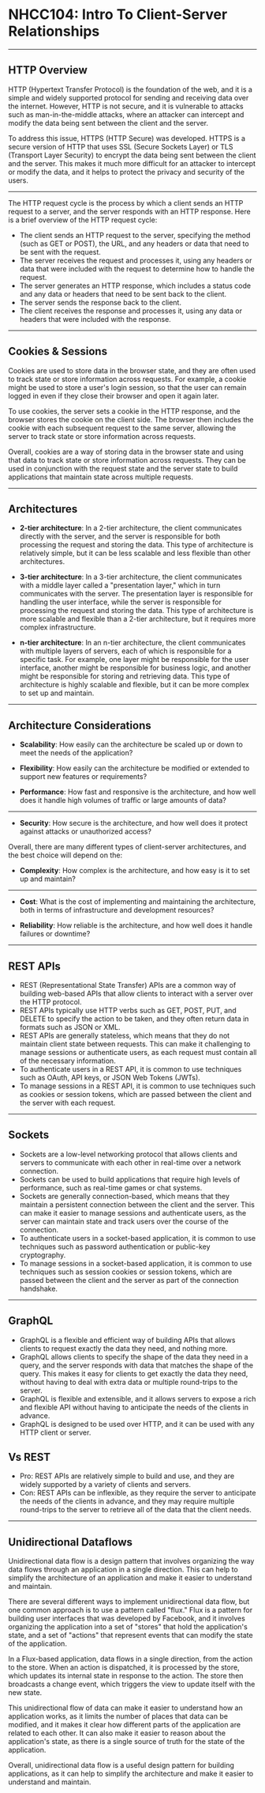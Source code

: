 # NHCC104: Intro To Client-Server Relationships

---

## HTTP Overview

HTTP (Hypertext Transfer Protocol) is the foundation of the web, and it is a simple and widely supported protocol for sending and receiving data over the internet. However, HTTP is not secure, and it is vulnerable to attacks such as man-in-the-middle attacks, where an attacker can intercept and modify the data being sent between the client and the server.

To address this issue, HTTPS (HTTP Secure) was developed. HTTPS is a secure version of HTTP that uses SSL (Secure Sockets Layer) or TLS (Transport Layer Security) to encrypt the data being sent between the client and the server. This makes it much more difficult for an attacker to intercept or modify the data, and it helps to protect the privacy and security of the users.

---

The HTTP request cycle is the process by which a client sends an HTTP request to a server, and the server responds with an HTTP response. Here is a brief overview of the HTTP request cycle:

- The client sends an HTTP request to the server, specifying the method (such as GET or POST), the URL, and any headers or data that need to be sent with the request.
- The server receives the request and processes it, using any headers or data that were included with the request to determine how to handle the request.
- The server generates an HTTP response, which includes a status code and any data or headers that need to be sent back to the client.
- The server sends the response back to the client.
- The client receives the response and processes it, using any data or headers that were included with the response.

---

## Cookies & Sessions

Cookies are used to store data in the browser state, and they are often used to track state or store information across requests. For example, a cookie might be used to store a user's login session, so that the user can remain logged in even if they close their browser and open it again later.

To use cookies, the server sets a cookie in the HTTP response, and the browser stores the cookie on the client side. The browser then includes the cookie with each subsequent request to the same server, allowing the server to track state or store information across requests.

Overall, cookies are a way of storing data in the browser state and using that data to track state or store information across requests. They can be used in conjunction with the request state and the server state to build applications that maintain state across multiple requests.

---

## Architectures

- **2-tier architecture**: In a 2-tier architecture, the client communicates directly with the server, and the server is responsible for both processing the request and storing the data. This type of architecture is relatively simple, but it can be less scalable and less flexible than other architectures.

- **3-tier architecture**: In a 3-tier architecture, the client communicates with a middle layer called a "presentation layer," which in turn communicates with the server. The presentation layer is responsible for handling the user interface, while the server is responsible for processing the request and storing the data. This type of architecture is more scalable and flexible than a 2-tier architecture, but it requires more complex infrastructure.

- **n-tier architecture**: In an n-tier architecture, the client communicates with multiple layers of servers, each of which is responsible for a specific task. For example, one layer might be responsible for the user interface, another might be responsible for business logic, and another might be responsible for storing and retrieving data. This type of architecture is highly scalable and flexible, but it can be more complex to set up and maintain.

---

## Architecture Considerations

- **Scalability**: How easily can the architecture be scaled up or down to meet the needs of the application?

- **Flexibility**: How easily can the architecture be modified or extended to support new features or requirements?

- **Performance**: How fast and responsive is the architecture, and how well does it handle high volumes of traffic or large amounts of data?


---

- **Security**: How secure is the architecture, and how well does it protect against attacks or unauthorized access?

Overall, there are many different types of client-server architectures, and the best choice will depend on the:

- **Complexity**: How complex is the architecture, and how easy is it to set up and maintain?

---

- **Cost**: What is the cost of implementing and maintaining the architecture, both in terms of infrastructure and development resources?

- **Reliability**: How reliable is the architecture, and how well does it handle failures or downtime?

---

## REST APIs

- REST (Representational State Transfer) APIs are a common way of building web-based APIs that allow clients to interact with a server over the HTTP protocol.
- REST APIs typically use HTTP verbs such as GET, POST, PUT, and DELETE to specify the action to be taken, and they often return data in formats such as JSON or XML.
- REST APIs are generally stateless, which means that they do not maintain client state between requests. This can make it challenging to manage sessions or authenticate users, as each request must contain all of the necessary information.
- To authenticate users in a REST API, it is common to use techniques such as OAuth, API keys, or JSON Web Tokens (JWTs).
- To manage sessions in a REST API, it is common to use techniques such as cookies or session tokens, which are passed between the client and the server with each request.

---

## Sockets

- Sockets are a low-level networking protocol that allows clients and servers to communicate with each other in real-time over a network connection.
- Sockets can be used to build applications that require high levels of performance, such as real-time games or chat systems.
- Sockets are generally connection-based, which means that they maintain a persistent connection between the client and the server. This can make it easier to manage sessions and authenticate users, as the server can maintain state and track users over the course of the connection.
- To authenticate users in a socket-based application, it is common to use techniques such as password authentication or public-key cryptography.
- To manage sessions in a socket-based application, it is common to use techniques such as session cookies or session tokens, which are passed between the client and the server as part of the connection handshake.

---

## GraphQL

- GraphQL is a flexible and efficient way of building APIs that allows clients to request exactly the data they need, and nothing more.
- GraphQL allows clients to specify the shape of the data they need in a query, and the server responds with data that matches the shape of the query. This makes it easy for clients to get exactly the data they need, without having to deal with extra data or multiple round-trips to the server.
- GraphQL is flexible and extensible, and it allows servers to expose a rich and flexible API without having to anticipate the needs of the clients in advance.
- GraphQL is designed to be used over HTTP, and it can be used with any HTTP client or server.

## Vs REST

- Pro: REST APIs are relatively simple to build and use, and they are widely supported by a variety of clients and servers.
- Con: REST APIs can be inflexible, as they require the server to anticipate the needs of the clients in advance, and they may require multiple round-trips to the server to retrieve all of the data that the client needs.

---

## Unidirectional Dataflows

Unidirectional data flow is a design pattern that involves organizing the way data flows through an application in a single direction. This can help to simplify the architecture of an application and make it easier to understand and maintain.

There are several different ways to implement unidirectional data flow, but one common approach is to use a pattern called "flux." Flux is a pattern for building user interfaces that was developed by Facebook, and it involves organizing the application into a set of "stores" that hold the application's state, and a set of "actions" that represent events that can modify the state of the application.

In a Flux-based application, data flows in a single direction, from the action to the store. When an action is dispatched, it is processed by the store, which updates its internal state in response to the action. The store then broadcasts a change event, which triggers the view to update itself with the new state.

This unidirectional flow of data can make it easier to understand how an application works, as it limits the number of places that data can be modified, and it makes it clear how different parts of the application are related to each other. It can also make it easier to reason about the application's state, as there is a single source of truth for the state of the application.

Overall, unidirectional data flow is a useful design pattern for building applications, as it can help to simplify the architecture and make it easier to understand and maintain.
